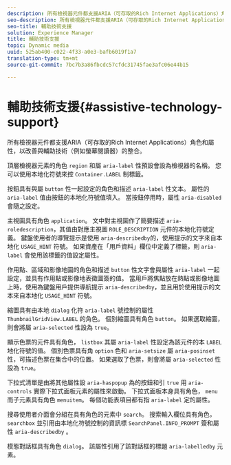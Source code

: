 ```yaml
---
description: 所有檢視器元件都支援ARIA（可存取的Rich Internet Applications）角色和屬性，以改善與輔助技術（例如螢幕閱讀器）的整合。
seo-description: 所有檢視器元件都支援ARIA（可存取的Rich Internet Applications）角色和屬性，以改善與輔助技術（例如螢幕閱讀器）的整合。
seo-title: 輔助技術支援
solution: Experience Manager
title: 輔助技術支援
topic: Dynamic media
uuid: 525ab400-c022-4f33-a0e3-bafb6019f1a7
translation-type: tm+mt
source-git-commit: 7bc7b3a86fbcdc57cfdc31745fae3afc06e44b15

---
```



# 輔助技術支援{#assistive-technology-support}

所有檢視器元件都支援ARIA（可存取的Rich Internet Applications）角色和屬性，以改善與輔助技術（例如螢幕閱讀器）的整合。

頂層檢視器元素的角色 `region` 和屬 `aria-label` 性預設會設為檢視器的名稱。 您可以使用本地化符號來控 `Container.LABEL` 制標籤。

按鈕具有與屬 `button` 性一起設定的角色和描述 `aria-label` 性文本。 屬性的 `aria-label` 值由按鈕的本地化符號值填入。 當按鈕停用時，屬性 `aria-disabled` 會隨之設定。

主視圖具有角色 `application`。 文中對主視圖作了簡要描述 `aria-roledescription`，其值由對應主視圖 `ROLE_DESCRIPTION` 元件的本地化符號定義。 鍵盤使用者的導覽提示是使用 `aria-describedby`的，使用提示的文字來自本地化 `USAGE_HINT` 符號。 如果資產在「用戶資料」欄位中定義了標籤，則 `aria-label` 會使用該標籤的值設定屬性。

作用點、區域和影像地圖的角色和描述 `button` 性文字會與屬性 `aria-label` 一起設定，並具有作用點或影像地表徵圖簽的值。 當用戶將焦點放在熱點或影像地圖上時，使用為鍵盤用戶提供導航提示 `aria-describedby`，並且用於使用提示的文本來自本地化 `USAGE_HINT` 符號。

縮圖具有由本地 `dialog` 化符 `aria-label` 號控制的屬性 `ThumbnailGridView.LABEL` 的角色。 個別縮圖具有角色 `button`。 如果選取縮圖，則會將屬 `aria-selected` 性設為 `true`。

顯示色票的元件具有角色， `listbox` 其屬 `aria-label` 性設定為該元件的本 `LABEL` 地化符號的值。 個別色票具有角 `option` 色和 `aria-setsize` 屬 `aria-posinset` 性，可描述色票在集合中的位置。 如果選取了色票，則會將屬 `aria-selected` 性設為 `true`。

下拉式清單是由將其他屬性設 `aria-haspopup` 為的按鈕和引 `true` 用 `aria-controls` 實際下拉式面板元素的屬性來啟動。 下拉式面板本身具有角色， `menu` 而子元素具有角色 `menuitem`。 每個功能表項目都有指 `aria-label` 定的屬性。

搜尋使用者介面會分組在具有角色的元素中 `search`。 搜索輸入欄位具有角色， `searchbox` 並引用由本地化符號控制的資訊標 `SearchPanel.INFO_PROMPT` 簽和屬性 `aria-describedby` 。

模態對話框具有角色 `dialog`。 該屬性引用了該對話框的標題 `aria-labelledby` 元素。
